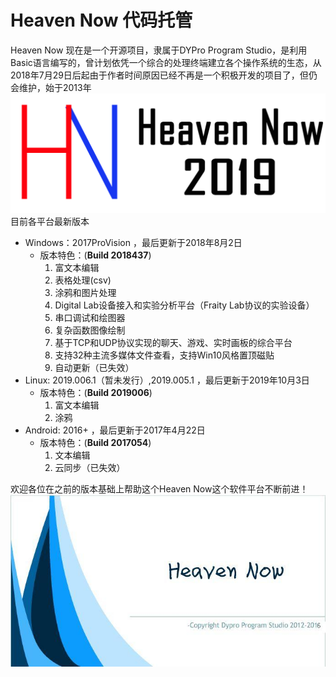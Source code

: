 # Heaven Now 代码托管
Heaven Now 现在是一个开源项目，隶属于DYPro Program Studio，是利用Basic语言编写的，曾计划依凭一个综合的处理终端建立各个操作系统的生态，从2018年7月29日后起由于作者时间原因已经不再是一个积极开发的项目了，但仍会维护，始于2013年    
![](HeavenNowCore2019-LinuxEdition/HN2019.png)   
目前各平台最新版本
- Windows：2017ProVision [](https://github.com/benhaotang/Heaven-Now/releases/tag/2017)，最后更新于2018年8月2日
  - 版本特色：(**Build 2018437**)
    1. 富文本编辑
    2. 表格处理(csv)
    3. 涂鸦和图片处理
    4. Digital Lab设备接入和实验分析平台（Fraity Lab协议的实验设备）
    5. 串口调试和绘图器
    6. 复杂函数图像绘制
    7. 基于TCP和UDP协议实现的聊天、游戏、实时画板的综合平台
    8. 支持32种主流多媒体文件查看，支持Win10风格置顶磁贴
    9. 自动更新（已失效）
- Linux: 2019.006.1（暂未发行）,2019.005.1 [](https://github.com/benhaotang/Heaven-Now/releases/tag/2019.005.1)，最后更新于2019年10月3日
  - 版本特色：(**Build 2019006**)
    1. 富文本编辑
    2. 涂鸦
- Android: 2016+ [](https://github.com/benhaotang/Heaven-Now/releases/tag/2016.a)，最后更新于2017年4月22日
  - 版本特色：(**Build 2017054**)
    1. 文本编辑
    2. 云同步（已失效）

欢迎各位在之前的版本基础上帮助这个Heaven Now这个软件平台不断前进！   
![](hn.jpg)
